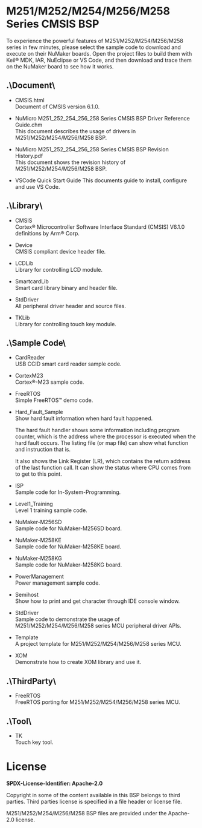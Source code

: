 # M251/M252/M254/M256/M258 Series CMSIS BSP

To experience the powerful features of M251/M252/M254/M256/M258 series in few minutes, please select the sample code to download and execute on their NuMaker boards. Open the project files to build them with Keil® MDK, IAR, NuEclipse or VS Code, and then download and trace them on the NuMaker board to see how it works.


## .\Document\

- CMSIS.html<br>
	Document of CMSIS version 6.1.0.

- NuMicro M251_252_254_256_258 Series CMSIS BSP Driver Reference Guide.chm<br>
	This document describes the usage of drivers in M251/M252/M254/M256/M258 BSP.

- NuMicro M251_252_254_256_258 Series CMSIS BSP Revision History.pdf<br>
	This document shows the revision history of M251/M252/M254/M256/M258 BSP.

- VSCode Quick Start Guide
	This documents guide to install, configure and use VS Code.


## .\Library\

- CMSIS<br>
	Cortex® Microcontroller Software Interface Standard (CMSIS) V6.1.0 definitions by Arm® Corp.

- Device<br>
	CMSIS compliant device header file.

- LCDLib<br>
	Library for controlling LCD module.

- SmartcardLib<br>
	Smart card library binary and header file.

- StdDriver<br>
	All peripheral driver header and source files.

- TKLib<br>
	Library for controlling touch key module.


## .\Sample Code\

- CardReader<br>
	USB CCID smart card reader sample code.

- CortexM23<br>
	Cortex®-M23 sample code.

- FreeRTOS<br>
	Simple FreeRTOS™ demo code.
	
- Hard\_Fault\_Sample<br>
	Show hard fault information when hard fault happened.<p>
	The hard fault handler shows some information including program counter, which is the address where the processor is executed when the hard fault occurs. The listing file (or map file) can show what function and instruction that is.<p>
	It also shows the Link Register (LR), which contains the return address of the last function call. It can show the status where CPU comes from to get to this point.

- ISP<br>
	Sample code for In-System-Programming.

- Level1_Training<br>
	Level 1 training sample code.

- NuMaker-M256SD<br>
	Sample code for NuMaker-M256SD board.

- NuMaker-M258KE<br>
	Sample code for NuMaker-M258KE board.

- NuMaker-M258KG<br>
	Sample code for NuMaker-M258KG board.

- PowerManagement<br>
	Power management sample code.

- Semihost<br>
	Show how to print and get character through IDE console window.

- StdDriver<br>
	Sample code to demonstrate the usage of M251/M252/M254/M256/M258 series MCU peripheral driver APIs.

- Template<br>
	A project template for M251/M252/M254/M256/M258 series MCU.

- XOM<br>
	Demonstrate how to create XOM library and use it.


## .\ThirdParty\

- FreeRTOS<br>
	FreeRTOS porting for M251/M252/M254/M256/M258 series MCU.


## .\Tool\

- TK<br>
	Touch key tool.


# License

**SPDX-License-Identifier: Apache-2.0**

Copyright in some of the content available in this BSP belongs to third parties.
Third parties license is specified in a file header or license file.<p>
M251/M252/M254/M256/M258 BSP files are provided under the Apache-2.0 license.
